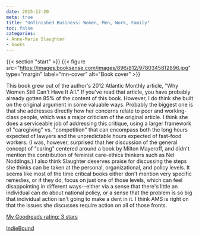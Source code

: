 ```yaml
---
date: 2015-12-20
meta: true
title: "Unfinished Business: Women, Men, Work, Family"
toc: false
categories:
- Anne-Marie Slaughter
- books
---
```


{{< section "start" >}}
{{< figure src="https://images.booksense.com/images/896/812/9780345812896.jpg" type="margin" label="mn-cover" alt="Book cover" >}}

This book grew out of the author's 2012 Atlantic Monthly article, "Why Women Still Can't Have It All." If you've read that article, you have probably already gotten 85% of the content of this book. However, I do think she built on the original argument in some valuable ways. Probably the biggest one is that she addresses directly how her concerns relate to poor and working-class people, which was a major criticism of the original article. I think she does a serviceable job of addressing this critique, using a larger framework of "caregiving" vs. "competition" that can encompass both the long hours expected of lawyers and the unpredictable hours expected of fast-food workers. (I was, however, surprised that her discussion of the general concept of "caring" centered around a book by Milton Mayeroff, and didn't mention the contribution of feminist care-ethics thinkers such as Nel Noddings.) I also think Slaughter deserves praise for discussing the steps she thinks can be taken at the personal, organizational, and policy levels. It seems like most of the time critical books either don't mention very specific remedies, or if they do, focus on just one of those levels, which can feel disappointing in different ways--either via a sense that there's little an individual can do about national policy, or a sense that the problem is so big that individual action isn't going to make a dent in it. I think AMS is right on that the issues she discusses require action on all of those fronts.

[My Goodreads rating: 3 stars](https://www.goodreads.com/review/show/1484604225)  

[IndieBound](https://www.indiebound.org/book/9780345812896)
